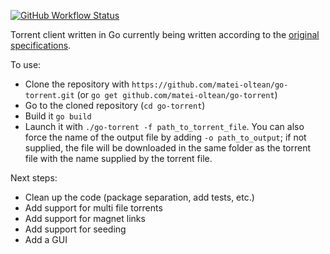 [![GitHub Workflow Status](https://img.shields.io/github/workflow/status/matei-oltean/go-torrent/Go)](https://github.com/matei-oltean/go-torrent/actions?query=workflow%3AGo)

Torrent client written in Go currently being written according to the [original specifications](https://www.bittorrent.org/beps/bep_0003.html).

To use:
* Clone the repository with `https://github.com/matei-oltean/go-torrent.git` (or `go get github.com/matei-oltean/go-torrent`)
* Go to the cloned repository (`cd go-torrent`)
* Build it `go build`
* Launch it with `./go-torrent -f path_to_torrent_file`. You can also force the name of the output file by adding `-o path_to_output`; if not supplied, the file will be downloaded in the same folder as the torrent file with the name supplied by the torrent file.

Next steps:
* Clean up the code (package separation, add tests, etc.)
* Add support for multi file torrents
* Add support for magnet links
* Add support for seeding
* Add a GUI
